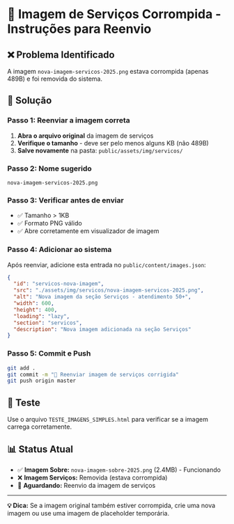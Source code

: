 # 🚨 Imagem de Serviços Corrompida - Instruções para Reenvio

## ❌ Problema Identificado

A imagem `nova-imagem-servicos-2025.png` estava corrompida (apenas 489B) e foi removida do sistema.

## 🔧 Solução

### **Passo 1: Reenviar a imagem correta**
1. **Abra o arquivo original** da imagem de serviços
2. **Verifique o tamanho** - deve ser pelo menos alguns KB (não 489B)
3. **Salve novamente** na pasta: `public/assets/img/servicos/`

### **Passo 2: Nome sugerido**
```
nova-imagem-servicos-2025.png
```

### **Passo 3: Verificar antes de enviar**
- ✅ Tamanho > 1KB
- ✅ Formato PNG válido
- ✅ Abre corretamente em visualizador de imagem

### **Passo 4: Adicionar ao sistema**
Após reenviar, adicione esta entrada no `public/content/images.json`:

```json
{
  "id": "servicos-nova-imagem",
  "src": "./assets/img/servicos/nova-imagem-servicos-2025.png",
  "alt": "Nova imagem da seção Serviços - atendimento 50+",
  "width": 600,
  "height": 400,
  "loading": "lazy",
  "section": "servicos",
  "description": "Nova imagem adicionada na seção Serviços"
}
```

### **Passo 5: Commit e Push**
```bash
git add .
git commit -m "📸 Reenviar imagem de serviços corrigida"
git push origin master
```

## 🧪 Teste

Use o arquivo `TESTE_IMAGENS_SIMPLES.html` para verificar se a imagem carrega corretamente.

## 📊 Status Atual

- ✅ **Imagem Sobre:** `nova-imagem-sobre-2025.png` (2.4MB) - Funcionando
- ❌ **Imagem Serviços:** Removida (estava corrompida)
- 🔄 **Aguardando:** Reenvio da imagem de serviços

---

**💡 Dica:** Se a imagem original também estiver corrompida, crie uma nova imagem ou use uma imagem de placeholder temporária.
